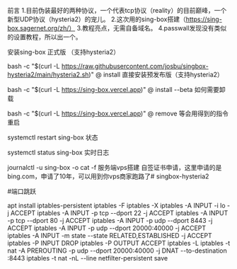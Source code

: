 前言
1.目前伪装最好的两种协议，一个代表tcp协议（reality）的目前巅峰，一个新型UDP协议（hysteria2）的宠儿。
2.这次用的sing-box搭建（https://sing-box.sagernet.org/zh/）
3.教程亮点，无需自备域名。
4.passwall发现没有类似的设置教程，所以出一个。

安装sing-box
正式版 （支持hysteria2）

bash -c "$(curl -L https://raw.githubusercontent.com/josbu/singbox-hysteria2/main/hysteria2.sh)" @ install
直接安装预发布版（支持hysteria2）

bash -c "$(curl -L https://sing-box.vercel.app)" @ install --beta
如何需要卸载

bash -c "$(curl -L https://sing-box.vercel.app)" @ remove
等会用得到的指令
重启

systemctl restart sing-box
状态

systemctl status sing-box
实时日志

journalctl -u sing-box -o cat -f
服务端vps搭建
自签证书申请，这里申请的是bing.com，申请了10年，可以用到你vps商家跑路了# singbox-hysteria2

#端口跳跃

apt install iptables-persistent
iptables -F
iptables -X
iptables -A INPUT -i lo -j ACCEPT
iptables -A INPUT -p tcp --dport 22 -j ACCEPT
iptables -A INPUT -p tcp --dport 80 -j ACCEPT
iptables -A INPUT -p udp --dport 8443 -j ACCEPT
iptables -A INPUT -p udp --dport 20000:40000 -j ACCEPT
iptables -A INPUT -m state --state RELATED,ESTABLISHED -j ACCEPT
iptables -P INPUT DROP
iptables -P OUTPUT ACCEPT
iptables -L
iptables -t nat -A PREROUTING -p udp --dport 20000:40000 -j DNAT --to-destination :8443
iptables -t nat -nL --line
netfilter-persistent save

